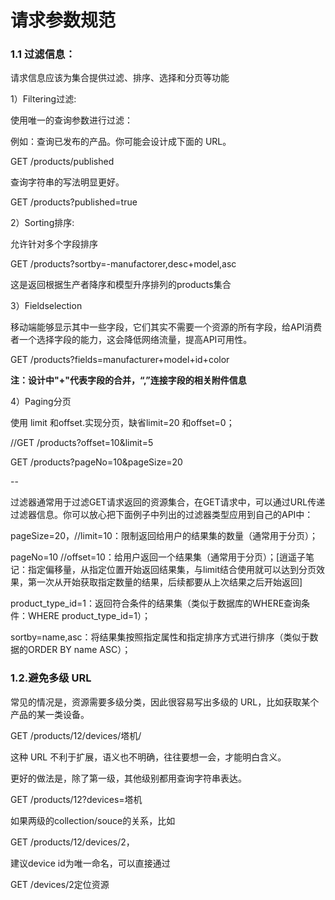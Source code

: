 # 请求参数规范

### 1.1 过滤信息：

请求信息应该为集合提供过滤、排序、选择和分页等功能

1）Filtering过滤:

使用唯一的查询参数进行过滤：

例如：查询已发布的产品。你可能会设计成下面的 URL。

GET /products/published

查询字符串的写法明显更好。

GET /products?published=true

2）Sorting排序:

允许针对多个字段排序

GET /products?sortby=-manufactorer,desc+model,asc

这是返回根据生产者降序和模型升序排列的products集合

3）Fieldselection

移动端能够显示其中一些字段，它们其实不需要一个资源的所有字段，给API消费者一个选择字段的能力，这会降低网络流量，提高API可用性。

GET /products?fields=manufacturer+model+id+color

**注：设计中"+"代表字段的合并，“,”连接字段的相关附件信息**

4）Paging分页

使用 limit 和offset.实现分页，缺省limit=20 和offset=0；

//GET /products?offset=10&limit=5

GET /products?pageNo=10&pageSize=20

--

过滤器通常用于过滤GET请求返回的资源集合，在GET请求中，可以通过URL传递过滤器信息。你可以放心把下面例子中列出的过滤器类型应用到自己的API中：

pageSize=20，//limit=10：限制返回给用户的结果集的数量（通常用于分页）；

pageNo=10 //offset=10：给用户返回一个结果集（通常用于分页）；\[逍遥子笔记：指定偏移量，从指定位置开始返回结果集，与limit结合使用就可以达到分页效果，第一次从开始获取指定数量的结果，后续都要从上次结果之后开始返回\]

product\_type\_id=1：返回符合条件的结果集（类似于数据库的WHERE查询条件：WHERE product\_type\_id=1）；

sortby=name,asc：将结果集按照指定属性和指定排序方式进行排序（类似于数据的ORDER BY name ASC）；

### 1.2.避免多级 URL

常见的情况是，资源需要多级分类，因此很容易写出多级的 URL，比如获取某个产品的某一类设备。

GET /products/12/devices/塔机/

这种 URL 不利于扩展，语义也不明确，往往要想一会，才能明白含义。

更好的做法是，除了第一级，其他级别都用查询字符串表达。

GET /products/12?devices=塔机

如果两级的collection/souce的关系，比如

GET /products/12/devices/2，

建议device id为唯一命名，可以直接通过

GET /devices/2定位资源

